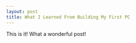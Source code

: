```yaml
---
layout: post
title: What I Learned From Building My First PC
---
```


This is it!
What a wonderful post!
